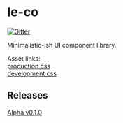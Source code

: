 # le-co

[![Gitter](https://badges.gitter.im/LabZoneSK/Le-co.svg)](https://gitter.im/LabZoneSK/Le-co?utm_source=badge&utm_medium=badge&utm_campaign=pr-badge)

Minimalistic-ish UI component library.

Asset links:  
[production css](https://labzonesk.github.io/Le-co/dist/css/le-co.min.css)  
[development css](https://labzonesk.github.io/Le-co/dist/css/le-co.css)

## Releases

[Alpha v0.1.0](https://github.com/LabZoneSK/Le-co/releases/tag/v0.1.0)
